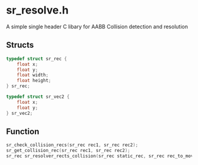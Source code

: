 # sr_resolve.h

A simple single header C libary for AABB Collision detection and resolution

## Structs

```c
typedef struct sr_rec {
	float x;
	float y;
	float width;
	float height;
} sr_rec;

typedef struct sr_vec2 {
	float x;
	float y;
} sr_vec2;
```

## Function
```c
sr_check_collision_recs(sr_rec rec1, sr_rec rec2);
sr_get_collision_rec(sr_rec rec1, sr_rec rec2);
sr_rec sr_resolver_rects_collision(sr_rec static_rec, sr_rec rec_to_move);
```